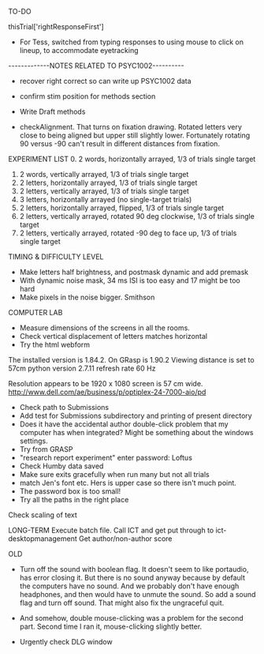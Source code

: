 
TO-DO

thisTrial['rightResponseFirst']
* For Tess, switched from typing responses to using mouse to click on lineup, to accommodate eyetracking




-------------NOTES RELATED TO PSYC1002----------

* recover right correct so can write up PSYC1002 data

* confirm stim position for methods section
* Write Draft methods 
* checkAlignment. That turns on fixation drawing. Rotated letters very close to being aligned but upper still slightly lower. Fortunately rotating 90 versus -90 can't result in different distances from fixation.

EXPERIMENT LIST 
0. 2 words, horizontally arrayed, 1/3 of trials single target
1. 2 words, vertically arrayed, 1/3 of trials single target
2. 2 letters, horizontally arrayed, 1/3 of trials single target
3. 2 letters, vertically arrayed, 1/3 of trials single target
4. 3 letters, horizontally arrayed (no single-target trials)
5. 2 letters, horizontally arrayed, flipped, 1/3 of trials single target
6. 2 letters, vertically arrayed, rotated 90 deg clockwise, 1/3 of trials single target
7. 2 letters, vertically arrayed, rotated -90 deg to face up, 1/3 of trials single target


TIMING & DIFFICULTY LEVEL
* Make letters half brightness, and postmask dynamic and add premask
* With dynamic noise mask, 34 ms ISI is too easy and 17 might be too hard
* Make pixels in the noise bigger. Smithson


COMPUTER LAB
* Measure dimensions of the screens in all the rooms.
* Check vertical displacement of letters matches horizontal
* Try the html webform

The installed version is 1.84.2.  On GRasp is 1.90.2
Viewing distance is set to 57cm
python version 2.7.11
refresh rate 60 Hz

Resolution appears to be 1920 x 1080
screen is 57 cm wide. http://www.dell.com/ae/business/p/optiplex-24-7000-aio/pd


* Check path to Submissions 
* Add test for Submissions subdirectory and printing of present directory
* Does it have the accidental author double-click problem that my computer has when integrated? Might be something about the windows settings.
* Try from GRASP
* "research report experiment"
enter password: Loftus
* Check Humby data saved
* Make sure exits gracefully when run many but not all trials
* match Jen's font etc. Hers is upper case so there isn't much point.
* The password box is too small!
* Try all the paths in the right place


Check scaling of text

LONG-TERM
Execute batch file. Call ICT and get put through to ict-desktopmanagement
Get author/non-author score



OLD

* Turn off the sound with boolean flag.
It doesn't seem to like portaudio, has error closing it. But there is no sound anyway because by default the computers have no sound. And we probably don't have enough headphones, and then would have to unmute the sound. So add a sound flag and turn off sound. That might also fix the ungraceful quit.

* And somehow, double mouse-clicking was a problem for the second part. Second time I ran it, mouse-clicking slightly better. 

* Urgently check DLG window

